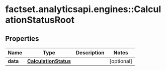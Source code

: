 # factset.analyticsapi.engines::CalculationStatusRoot

## Properties
Name | Type | Description | Notes
------------ | ------------- | ------------- | -------------
**data** | [**CalculationStatus**](CalculationStatus.md) |  | [optional] 


